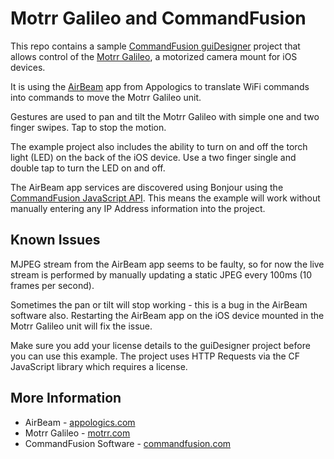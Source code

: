 # Motrr Galileo and CommandFusion

This repo contains a sample [CommandFusion guiDesigner](http://www.commandfusion.com/software/guidesigner) project that allows control of the [Motrr Galileo](http://motrr.com), a motorized camera mount for iOS devices.

It is using the [AirBeam](http://appologics.com/airbeam) app from Appologics to translate WiFi commands into commands to move the Motrr Galileo unit.

Gestures are used to pan and tilt the Motrr Galileo with simple one and two finger swipes. Tap to stop the motion.

The example project also includes the ability to turn on and off the torch light (LED) on the back of the iOS device. Use a two finger single and double tap to turn the LED on and off.

The AirBeam app services are discovered using Bonjour using the [CommandFusion JavaScript API](http://commandfusion.com/docs/scripting/index.html). This means the example will work without manually entering any IP Address information into the project.

## Known Issues

MJPEG stream from the AirBeam app seems to be faulty, so for now the live stream is performed by manually updating a static JPEG every 100ms (10 frames per second).

Sometimes the pan or tilt will stop working - this is a bug in the AirBeam software also. Restarting the AirBeam app on the iOS device mounted in the Motrr Galileo unit will fix the issue.

Make sure you add your license details to the guiDesigner project before you can use this example. The project uses HTTP Requests via the CF JavaScript library which requires a license.

## More Information

* AirBeam - [appologics.com](http://appologics.com/airbeam)
* Motrr Galileo - [motrr.com](http://motrr.com)
* CommandFusion Software - [commandfusion.com](http://www.commandfusion.com/software)